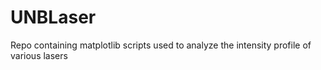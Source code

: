 # UNBLaser

Repo containing matplotlib scripts used to analyze the intensity profile of various lasers
